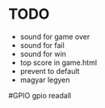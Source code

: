 # TODO
* sound for game over
* sound for fail
* sound for win
* top score in game.html
* prevent to default
* magyar legyen

#GPIO
gpio readall
